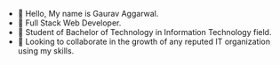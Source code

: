 - 👋 Hello, My name is Gaurav Aggarwal.
- 👀 Full Stack Web Developer.
- 🌱 Student of Bachelor of Technology in Information Technology field.
- 💞️ Looking to collaborate in the growth of any reputed IT organization using my skills.

<!---
aggarwalgaurav1012/aggarwalgaurav1012 is a ✨ special ✨ repository because its `README.md` (this file) appears on your GitHub profile.
You can click the Preview link to take a look at your changes.
--->
